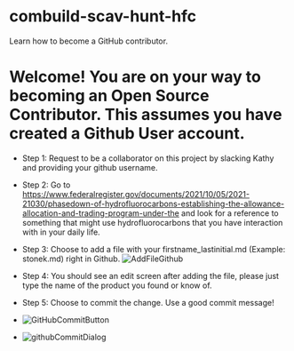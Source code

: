 # combuild-scav-hunt-hfc
Learn how to become a GitHub contributor.

# Welcome! You are on your way to becoming an Open Source Contributor. This assumes you have created a Github User account.

- Step 1: Request to be a collaborator on this project by slacking Kathy and providing your github username.
- Step 2: Go to https://www.federalregister.gov/documents/2021/10/05/2021-21030/phasedown-of-hydrofluorocarbons-establishing-the-allowance-allocation-and-trading-program-under-the and look for a reference to something that might use hydrofluorocarbons that you have interaction with in your daily life.
- Step 3: Choose to add a file with your firstname_lastinitial.md (Example: stonek.md) right in Github.
![AddFileGithub](https://github.com/kastone/combuild-scav-hunt-hfc/assets/2530576/2122a0fd-24e2-4314-88d7-fc0e12e09e00)
- Step 4: You should see an edit screen after adding the file, please just type the name of the product you found or know of.
- Step 5: Choose to commit the change. Use a good commit message!
- ![GitHubCommitButton](https://github.com/kastone/combuild-scav-hunt-hfc/assets/2530576/2c82f04e-ae7b-4960-be73-be707388b19c)

- ![githubCommitDialog](https://github.com/kastone/combuild-scav-hunt-hfc/assets/2530576/f45aca90-24ac-47c9-9e77-97726e2b97ad)
